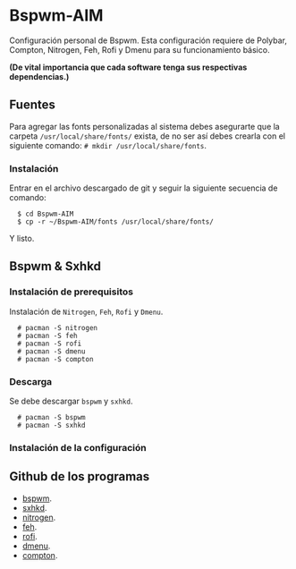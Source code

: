 # Bspwm-AIM

Configuración personal de Bspwm. Esta configuración requiere de Polybar, Compton, Nitrogen, Feh, Rofi y Dmenu para su funcionamiento básico.

**(De vital importancia que cada software tenga sus respectivas dependencias.)**


## Fuentes
Para agregar las fonts personalizadas al sistema debes asegurarte que la carpeta `/usr/local/share/fonts/` exista, de no ser así debes crearla con el siguiente comando: `# mkdir /usr/local/share/fonts`.

### Instalación
Entrar en el archivo descargado de git y seguir la siguiente secuencia de comando:

~~~
  $ cd Bspwm-AIM
  $ cp -r ~/Bspwm-AIM/fonts /usr/local/share/fonts/
~~~

Y listo.


## Bspwm & Sxhkd

### Instalación de prerequisitos
Instalación de `Nitrogen`, `Feh`, `Rofi` y `Dmenu`.

~~~
  # pacman -S nitrogen
  # pacman -S feh
  # pacman -S rofi
  # pacman -S dmenu
  # pacman -S compton
~~~

### Descarga
Se debe descargar `bspwm` y `sxhkd`.

~~~
  # pacman -S bspwm
  # pacman -S sxhkd
~~~

### Instalación de la configuración



## Github de los programas
- [bspwm](https://github.com/baskerville/bspwm).
- [sxhkd](https://github.com/baskerville/sxhkd).
- [nitrogen](https://github.com/l3ib/nitrogen).
- [feh](https://github.com/derf/feh).
- [rofi](https://github.com/davatorium/rofi).
- [dmenu](https://github.com/stilvoid/dmenu).
- [compton](https://github.com/chjj/compton).
